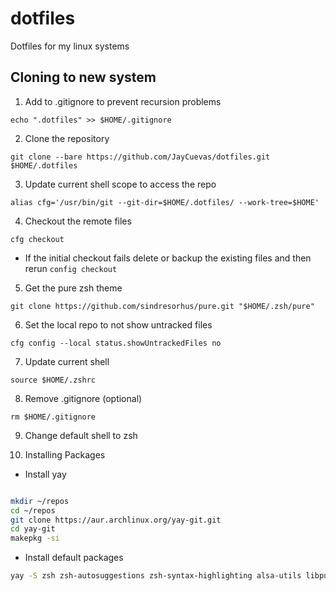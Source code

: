 # dotfiles

Dotfiles for my linux systems

## Cloning to new system

1. Add to .gitignore to prevent recursion problems

```
echo ".dotfiles" >> $HOME/.gitignore
```

2. Clone the repository

```
git clone --bare https://github.com/JayCuevas/dotfiles.git $HOME/.dotfiles
```

3. Update current shell scope to access the repo

```
alias cfg='/usr/bin/git --git-dir=$HOME/.dotfiles/ --work-tree=$HOME'
```

4. Checkout the remote files

```
cfg checkout
```

- If the initial checkout fails delete or backup the existing files and then rerun `config checkout`

5. Get the pure zsh theme

```
git clone https://github.com/sindresorhus/pure.git "$HOME/.zsh/pure"
```

6. Set the local repo to not show untracked files

```
cfg config --local status.showUntrackedFiles no
```

7. Update current shell

```
source $HOME/.zshrc
```

8. Remove .gitignore (optional)

```
rm $HOME/.gitignore
```

9. Change default shell to zsh

10. Installing Packages

- Install yay

```bash

mkdir ~/repos
cd ~/repos
git clone https://aur.archlinux.org/yay-git.git
cd yay-git
makepkg -si
```

- Install default packages

```bash
yay -S zsh zsh-autosuggestions zsh-syntax-highlighting alsa-utils libpulse python-iwlib python-psutil python-setproctitle qtile neofetch thefuck pkgfile mlocate picom alacritty bashtop cheat clipmenu polkit-gnome udiskie xfce4-power-manager dunst i3lock lxappearance networkmanager network-manager-applet pulseaudio ranger tldr ueberzug j4-dmenu-desktop-git tmux
```
